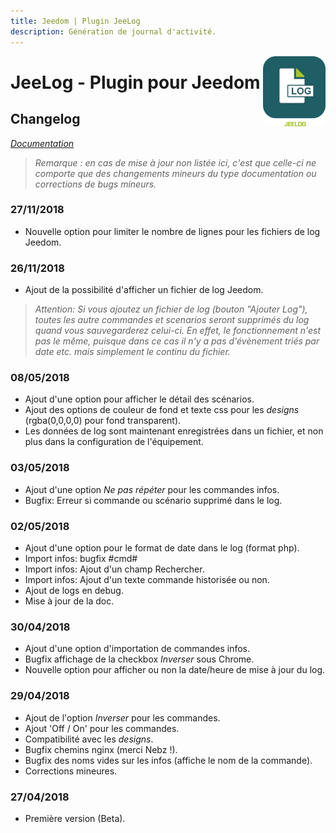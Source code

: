 ```yaml
---
title: Jeedom | Plugin JeeLog
description: Génération de journal d'activité.
---
```


<img align="right" src="../images/jeelog_icon.png" width="100">

# JeeLog - Plugin pour Jeedom

## Changelog

*[Documentation](index.md)*

>*Remarque : en cas de mise à jour non listée ici, c'est que celle-ci ne comporte que des changements mineurs du type documentation ou corrections de bugs mineurs.*

### 27/11/2018
  - Nouvelle option pour limiter le nombre de lignes pour les fichiers de log Jeedom.
  
### 26/11/2018
  - Ajout de la possibilité d'afficher un fichier de log Jeedom.
>   *Attention: Si vous ajoutez un fichier de log (bouton "Ajouter Log"), toutes les autre commandes et scenarios seront  supprimés du log quand vous sauvegarderez celui-ci. En effet, le fonctionnement n'est pas le même, puisque dans ce cas il  n'y a pas d'évènement triés par date etc. mais simplement le continu du fichier.*

### 08/05/2018

  - Ajout d'une option pour afficher le détail des scénarios.
  - Ajout des options de couleur de fond et texte css pour les *designs* (rgba(0,0,0,0) pour fond transparent).
  - Les données de log sont maintenant enregistrées dans un fichier, et non plus dans la configuration de l'équipement.

### 03/05/2018

  - Ajout d'une option *Ne pas répéter* pour les commandes infos.
  - Bugfix: Erreur si commande ou scénario supprimé dans le log.

### 02/05/2018

  - Ajout d'une option pour le format de date dans le log (format php).
  - Import infos: bugfix #cmd#
  - Import infos: Ajout d'un champ Rechercher.
  - Import infos: Ajout d'un texte commande historisée ou non.
  - Ajout de logs en debug.
  - Mise à jour de la doc.

### 30/04/2018

- Ajout d'une option d'importation de commandes infos.
- Bugfix affichage de la checkbox *Inverser* sous Chrome.
- Nouvelle option pour afficher ou non la date/heure de mise à jour du log.

### 29/04/2018

- Ajout de l'option *Inverser* pour les commandes.
- Ajout 'Off / On' pour les commandes.
- Compatibilité avec les *designs*.
- Bugfix chemins nginx (merci Nebz !).
- Bugfix des noms vides sur les infos (affiche le nom de la commande).
- Corrections mineures.

### 27/04/2018

- Première version (Beta).
